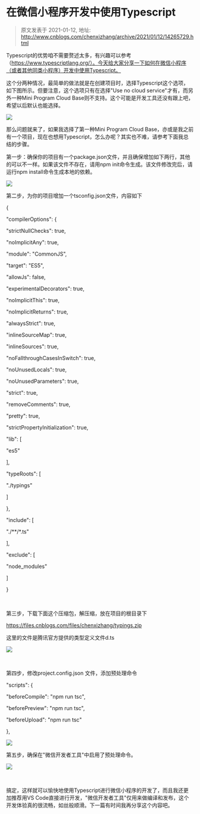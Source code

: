 # 在微信小程序开发中使用Typescript 
> 原文发表于 2021-01-12, 地址: http://www.cnblogs.com/chenxizhang/archive/2021/01/12/14265729.html 


Typescript的优势咱不需要赘述太多，有兴趣可以参考（https://www.typescriptlang.org/）。今天给大家分享一下如何在微信小程序（或者其他同类小程序）开发中使用Typescript。


这个分两种情况，最简单的做法就是在创建项目时，选择Typescript这个选项，如下图所示。但要注意，这个选项只有在选择"Use no cloud service"才有，而另外一种Mini Program Cloud Base则不支持。这个可能是开发工具还没有跟上吧，希望以后默认也能选择。


![](https://img2020.cnblogs.com/blog/9072/202101/9072-20210112103346127-55928705.png)


那么问题就来了，如果我选择了第一种Mini Program Cloud Base，亦或是我之前有一个项目，现在也想用Typescript，怎么办呢？其实也不难，请参考下面我总结的步骤。


第一步：确保你的项目有一个package.json文件，并且确保增加如下两行，其他的可以不一样。如果该文件不存在，请用npm init命令生成。该文件修改完后，请运行npm install命令生成本地的依赖。


![](https://img2020.cnblogs.com/blog/9072/202101/9072-20210112103346717-1509821331.png)


第二步，为你的项目增加一个tsconfig.json文件，内容如下


{


 "compilerOptions": {


 "strictNullChecks": true,


 "noImplicitAny": true,


 "module": "CommonJS",


 "target": "ES5",


 "allowJs": false,


 "experimentalDecorators": true,


 "noImplicitThis": true,


 "noImplicitReturns": true,


 "alwaysStrict": true,


 "inlineSourceMap": true,


 "inlineSources": true,


 "noFallthroughCasesInSwitch": true,


 "noUnusedLocals": true,


 "noUnusedParameters": true,


 "strict": true,


 "removeComments": true,


 "pretty": true,


 "strictPropertyInitialization": true,


 "lib": [


 "es5"


 ],


 "typeRoots": [


 "./typings"


 ]


 },


 "include": [


 "./**/*.ts"


 ],


 "exclude": [


 "node\_modules"


 ]


}



 

第三步，下载下面这个压缩包，解压缩，放在项目的根目录下


<https://files.cnblogs.com/files/chenxizhang/typings.zip>


这里的文件是腾讯官方提供的类型定义文件d.ts


![](https://img2020.cnblogs.com/blog/9072/202101/9072-20210112103347205-757278507.png)



 

第四步，修改project.config.json 文件，添加预处理命令


 "scripts": {


 "beforeCompile": "npm run tsc",


 "beforePreview": "npm run tsc",


 "beforeUpload": "npm run tsc"


 },


![](https://img2020.cnblogs.com/blog/9072/202101/9072-20210112103347715-771531055.png)


第五步，确保在"微信开发者工具"中启用了预处理命令。


![](https://img2020.cnblogs.com/blog/9072/202101/9072-20210112103348294-1620919218.png)



 

搞定，这样就可以愉快地使用Typescript进行微信小程序的开发了，而且我还更加推荐用VS Code直接进行开发，"微信开发者工具"仅用来做编译和发布，这个开发体验真的很流畅，如丝般顺滑。下一篇有时间我再分享这个内容吧。



 


 


